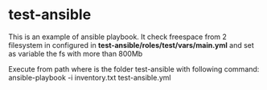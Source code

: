 # test-ansible
This is an example of ansible playbook.
It check freespace from 2 filesystem in configured in <b>test-ansible/roles/test/vars/main.yml</b> and set as variable the fs with more than 800Mb

Execute from path where is the folder test-ansible with following command:<br>
ansible-playbook -i inventory.txt test-ansible.yml
